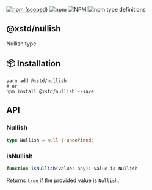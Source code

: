 [![npm (scoped)](https://img.shields.io/npm/v/@xstd/nullish.svg)](https://www.npmjs.com/package/@xstd/nullish)
![npm](https://img.shields.io/npm/dm/@xstd/nullish.svg)
![NPM](https://img.shields.io/npm/l/@xstd/nullish.svg)
![npm type definitions](https://img.shields.io/npm/types/@xstd/nullish.svg)

## @xstd/nullish

Nullish type.

## 📦 Installation

```shell
yarn add @xstd/nullish
# or
npm install @xstd/nullish --save
```

## API

### Nullish

```ts
type Nullish = null | undefined;
```

### isNullish

```ts
function isNullish(value: any): value is Nullish
```

Returns `true` if the provided value is `Nullish`.
